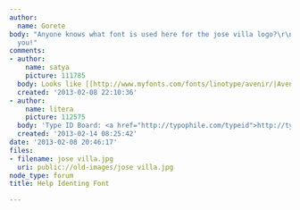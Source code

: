 ```yaml
---
author:
  name: Gorete
body: "Anyone knows what font is used here for the jose villa logo?\r\n\r\nhttp://www.josevillaphoto.com/\r\n\r\nThank
  you!"
comments:
- author:
    name: satya
    picture: 111785
  body: Looks like [[http://www.myfonts.com/fonts/linotype/avenir/|Avenir]] to me.
  created: '2013-02-08 22:10:36'
- author:
    name: litera
    picture: 112575
  body: 'Type ID Board: <a href="http://typophile.com/typeid">http://typophile.com/typeid</a>'
  created: '2013-02-14 08:25:42'
date: '2013-02-08 20:46:17'
files:
- filename: jose villa.jpg
  uri: public://old-images/jose villa.jpg
node_type: forum
title: Help Identing Font

---
```

